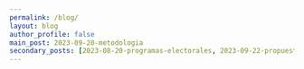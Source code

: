 ```yaml
---
permalink: /blog/
layout: blog
author_profile: false
main_post: 2023-09-20-metodologia
secondary_posts: [2023-08-20-programas-electorales, 2023-09-22-propuestas-electorales]
---
```

